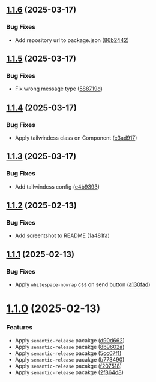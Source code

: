 ## [1.1.6](https://github.com/skarl86/react-iphone-chat/compare/v1.1.5...v1.1.6) (2025-03-17)


### Bug Fixes

* Add repository url to package.json ([86b2442](https://github.com/skarl86/react-iphone-chat/commit/86b2442966cb17486ba5cfd4f55c09cf4fc9090e))

## [1.1.5](https://github.com/skarl86/react-iphone-chat/compare/v1.1.4...v1.1.5) (2025-03-17)


### Bug Fixes

* Fix wrong message type ([588719d](https://github.com/skarl86/react-iphone-chat/commit/588719d98ca47678c4e0d50fd1c17f843577f9ee))

## [1.1.4](https://github.com/skarl86/react-iphone-chat/compare/v1.1.3...v1.1.4) (2025-03-17)


### Bug Fixes

* Apply tailwindcss class on Component ([c3ad917](https://github.com/skarl86/react-iphone-chat/commit/c3ad917ec11c88413542ac1c362fa9b16c31b4fa))

## [1.1.3](https://github.com/skarl86/react-iphone-chat/compare/v1.1.2...v1.1.3) (2025-03-17)


### Bug Fixes

* Add tailwindcss config ([e4b9393](https://github.com/skarl86/react-iphone-chat/commit/e4b9393d2c85ff5d2451a32e27803cd4ca2c1e99))

## [1.1.2](https://github.com/skarl86/react-iphone-chat/compare/v1.1.1...v1.1.2) (2025-02-13)


### Bug Fixes

* Add screentshot to README ([1a481fa](https://github.com/skarl86/react-iphone-chat/commit/1a481fa2d57ce0332170e5605ad1bf49d26749eb))

## [1.1.1](https://github.com/skarl86/react-iphone-chat/compare/v1.1.0...v1.1.1) (2025-02-13)


### Bug Fixes

* Apply `whitespace-nowrap` css on send button ([a130fad](https://github.com/skarl86/react-iphone-chat/commit/a130fadae82d356ee555b6555151011c17e79fcb))

# [1.1.0](https://github.com/skarl86/react-iphone-chat/compare/v1.0.1...v1.1.0) (2025-02-13)


### Features

* Apply `semantic-release` pacakge ([d90d662](https://github.com/skarl86/react-iphone-chat/commit/d90d662e43d739bddbe7bed88b33deebcf879093))
* Apply `semantic-release` pacakge ([8b9602a](https://github.com/skarl86/react-iphone-chat/commit/8b9602ae90ccff332f4d17735ffdf2351833d0c0))
* Apply `semantic-release` pacakge ([5cc07f1](https://github.com/skarl86/react-iphone-chat/commit/5cc07f1750c5536f26dea90172adb006ff92697c))
* Apply `semantic-release` pacakge ([b773490](https://github.com/skarl86/react-iphone-chat/commit/b7734908deb2170f5a273cff527bae4ee4cb10cf))
* Apply `semantic-release` pacakge ([f207518](https://github.com/skarl86/react-iphone-chat/commit/f207518b16b9f630416edeae76463fb4925e70a4))
* Apply `semantic-release` pacakge ([2f864d8](https://github.com/skarl86/react-iphone-chat/commit/2f864d837359dc64195958912d2a96865ee05c1f))
